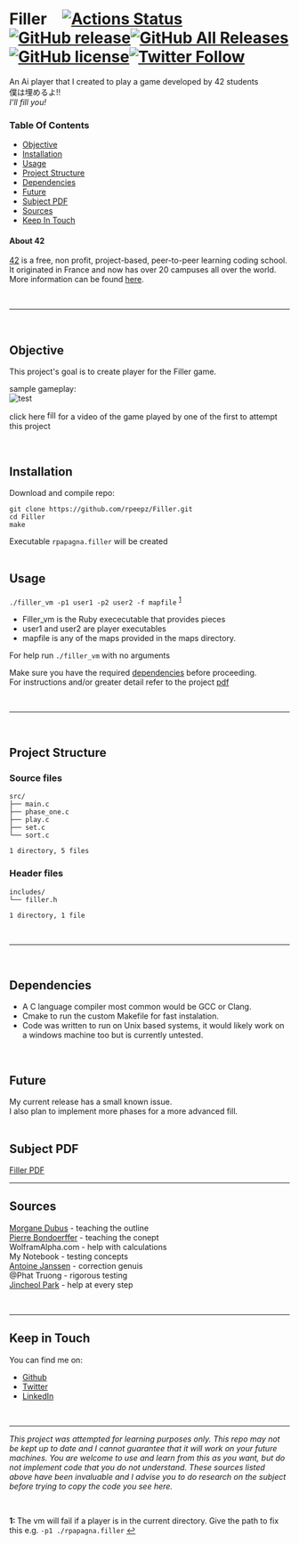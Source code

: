 # Filler&emsp;[![Actions Status](https://github.com/rpeepz/Filler/workflows/C/Build/badge.svg)](https://github.com/rpeepz/Filler/actions)[![GitHub release](https://img.shields.io/github/v/release/rpeepz/Filler.svg)](https://github.com/rpeepz/Filler/releases)[![GitHub All Releases](https://img.shields.io/github/downloads/rpeepz/Filler/total.svg)](https://github.com/rpeepz/Filler/releases)[![GitHub license](https://img.shields.io/badge/Licence-MIT-purple.svg)](https://raw.githubusercontent.com/rpeepz/Filler/master/LICENSE)[![Twitter Follow](https://img.shields.io/twitter/follow/papagna94.svg?style=social&label=Follow)](https://twitter.com/papagna94)  
An Ai player that I created to play a game developed by 42 students <br/>
僕は埋めるよ!!  
_I'll fill you!_  


### Table Of Contents
* [Objective](#objective)
* [Installation](#installation)
* [Usage](#usage)
* [Project Structure](#project-structure)
* [Dependencies](#dependencies)
* [Future](#future)
* [Subject PDF](#subject-pdf)
* [Sources](#sources)
* [Keep In Touch](#keep-in-touch)

#### About 42  
[42][42] is a free, non profit, project-based, peer-to-peer learning coding school. It originated in France and now has over 20 campuses all over the world. More information can be found [here][42].

<br>

---

<br>

## Objective  
This project's goal is to create player for the Filler game.  <br>

sample gameplay:  
![test](https://media.giphy.com/media/ch2OIkngQa2aKbZ5j8/giphy.gif "sample") <br>

click here [<img src="https://i.imgur.com/muGcWVW.png" width="16px" height="16px" title="filler video">](https://www.youtube.com/watch?v=UcGA-NssVWs) for a video of the game played by one of the first to attempt this project  

<br>

## Installation
Download and compile repo:  
``` 
git clone https://github.com/rpeepz/Filler.git  
cd Filler  
make  
```  
Executable `rpapagna.filler` will be created  
<br>

## Usage  

`./filler_vm -p1 user1 -p2 user2 -f mapfile` <sup id="l_path">[1](#f_path)</sup>
- Filler_vm is the Ruby exececutable that provides pieces
- user1 and user2 are player executables
- mapfile is any of the maps provided in the maps directory.  

For help run `./filler_vm` with no arguments  

Make sure you have the required [dependencies](#dependencies) before proceeding.  
For instructions and/or greater detail refer to the project [pdf](#subject-pdf)  

<br>

---  

<br>

## Project Structure

### Source files

```
src/
├── main.c
├── phase_one.c
├── play.c
├── set.c
└── sort.c

1 directory, 5 files
```

### Header files

```
includes/
└── filler.h

1 directory, 1 file
```
<br>

--- 

<br>

## Dependencies  
* A C language compiler most common would be GCC or Clang.
* Cmake to run the custom Makefile for fast instalation.
* Code was written to run on Unix based systems, it would likely work on a windows machine too but is currently untested. 

<br>

## Future 
My current release has a small known issue.  
I also plan to implement more phases for a more advanced fill.  
<br>

## Subject PDF
[Filler PDF][pdf]   

---  

## Sources  
[Morgane Dubus](https://github.com/mdubus/filler "informational") - teaching the outline  
[Pierre Bondoerffer](https://github.com/pbondoer/42-filler "inspirational") - teaching the conept  
WolframAlpha.com - help with calculations  
My Notebook - testing concepts  
[Antoine Janssen](https://github.com/Themancrazy "insightful") - correction genuis  
@Phat Truong - rigorous testing  
[Jincheol Park](https://github.com/Seojun-Park) - help at every step  

<br>

---  

## Keep in Touch

You can find me on:
* [Github](https://github.com/rpeepz)  
* [Twitter](https://twitter.com/papagna94) 
* [LinkedIn](https://www.linkedin.com/in/rpapagna-510) 
<!-- * [Medium](https://medium.com/@themichaelbrave)  -->
<!-- * [Home] -->

<br>

---

_This project was attempted for learning purposes only. This repo may not be kept up to date and I cannot guarantee that it will work on your future machines. You are welcome to use and learn from this as you want, but do not implement code that you do not understand. These sources listed above have been invaluable and I advise you to do research on the subject before trying to copy the code you see here._  

<br>


<b id="f_path">1: </b>The vm will fail if a player is in the current directory. Give the path to fix this e.g. `-p1 ./rpapagna.filler` [↩](#l_path)  


[42]: http://42.us.org "42 USA"
[pdf]:  https://github.com/rpeepz/phil/blob/master/filler.en.pdf  "filler"
